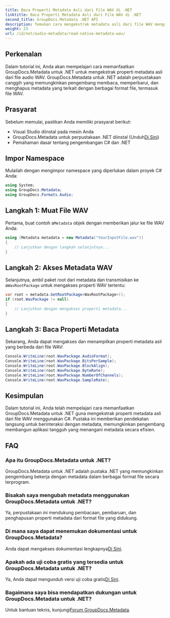 ```yaml
---
title: Baca Properti Metadata Asli dari File WAV di .NET
linktitle: Baca Properti Metadata Asli dari File WAV di .NET
second_title: GroupDocs.Metadata .NET API
description: Temukan cara mengekstrak metadata asli dari file WAV menggunakan GroupDocs.Metadata untuk .NET. Tutorial C# yang mudah untuk membaca properti file WAV.
weight: 23
url: /id/net/audio-metadata/read-native-metadata-wav/
---
```

## Perkenalan
Dalam tutorial ini, Anda akan mempelajari cara memanfaatkan GroupDocs.Metadata untuk .NET untuk mengekstrak properti metadata asli dari file audio WAV. GroupDocs.Metadata untuk .NET adalah perpustakaan canggih yang memungkinkan pengembang membaca, memperbarui, dan menghapus metadata yang terkait dengan berbagai format file, termasuk file WAV.
## Prasyarat
Sebelum memulai, pastikan Anda memiliki prasyarat berikut:
- Visual Studio diinstal pada mesin Anda
-  GroupDocs.Metadata untuk perpustakaan .NET diinstal (Unduh[Di Sini](https://releases.groupdocs.com/metadata/net/))
- Pemahaman dasar tentang pengembangan C# dan .NET

## Impor Namespace
Mulailah dengan mengimpor namespace yang diperlukan dalam proyek C# Anda:
```csharp
using System;
using GroupDocs.Metadata;
using GroupDocs.Formats.Audio;
```
## Langkah 1: Muat File WAV
 Pertama, buat contoh a`Metadata` objek dengan memberikan jalur ke file WAV Anda:
```csharp
using (Metadata metadata = new Metadata("YourInputFile.wav"))
{
    // Lanjutkan dengan langkah selanjutnya...
}
```
## Langkah 2: Akses Metadata WAV
 Selanjutnya, ambil paket root dari metadata dan transmisikan ke a`WavRootPackage` untuk mengakses properti WAV tertentu:
```csharp
var root = metadata.GetRootPackage<WavRootPackage>();
if (root.WavPackage != null)
{
    // Lanjutkan dengan mengakses properti metadata...
}
```
## Langkah 3: Baca Properti Metadata
Sekarang, Anda dapat mengakses dan menampilkan properti metadata asli yang berbeda dari file WAV:
```csharp
Console.WriteLine(root.WavPackage.AudioFormat);
Console.WriteLine(root.WavPackage.BitsPerSample);
Console.WriteLine(root.WavPackage.BlockAlign);
Console.WriteLine(root.WavPackage.ByteRate);
Console.WriteLine(root.WavPackage.NumberOfChannels);
Console.WriteLine(root.WavPackage.SampleRate);
```

## Kesimpulan
Dalam tutorial ini, Anda telah mempelajari cara memanfaatkan GroupDocs.Metadata untuk .NET guna mengekstrak properti metadata asli dari file WAV menggunakan C#. Pustaka ini memberikan pendekatan langsung untuk berinteraksi dengan metadata, memungkinkan pengembang membangun aplikasi tangguh yang menangani metadata secara efisien.

## FAQ
### Apa itu GroupDocs.Metadata untuk .NET?
GroupDocs.Metadata untuk .NET adalah pustaka .NET yang memungkinkan pengembang bekerja dengan metadata dalam berbagai format file secara terprogram.
### Bisakah saya mengubah metadata menggunakan GroupDocs.Metadata untuk .NET?
Ya, perpustakaan ini mendukung pembacaan, pembaruan, dan penghapusan properti metadata dari format file yang didukung.
### Di mana saya dapat menemukan dokumentasi untuk GroupDocs.Metadata?
 Anda dapat mengakses dokumentasi lengkapnya[Di Sini](https://tutorials.groupdocs.com/metadata/net/).
### Apakah ada uji coba gratis yang tersedia untuk GroupDocs.Metadata untuk .NET?
 Ya, Anda dapat mengunduh versi uji coba gratis[Di Sini](https://releases.groupdocs.com/).
### Bagaimana saya bisa mendapatkan dukungan untuk GroupDocs.Metadata untuk .NET?
 Untuk bantuan teknis, kunjungi[Forum GroupDocs.Metadata](https://forum.groupdocs.com/c/metadata/14).